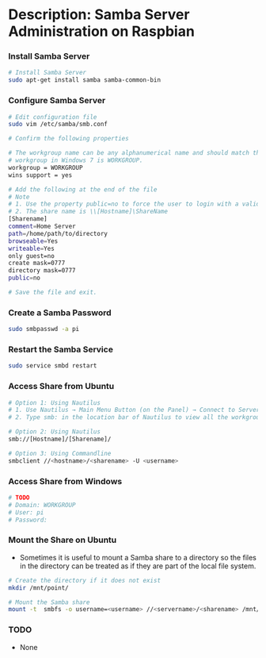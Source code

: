 # Description: Samba Server Administration on Raspbian

### Install Samba Server
```bash
# Install Samba Server
sudo apt-get install samba samba-common-bin
```

### Configure Samba Server
```bash
# Edit configuration file
sudo vim /etc/samba/smb.conf

# Confirm the following properties

# The workgroup name can be any alphanumerical name and should match the workgroup one would like to join. The default 
# workgroup in Windows 7 is WORKGROUP.
workgroup = WORKGROUP
wins support = yes

# Add the following at the end of the file
# Note
# 1. Use the property public=no to force the user to login with a valid user (pi) before accessing the shared folders.
# 2. The share name is \\[Hostname]\ShareName
[Sharename]
comment=Home Server
path=/home/path/to/directory
browseable=Yes
writeable=Yes
only guest=no
create mask=0777
directory mask=0777
public=no

# Save the file and exit.
```

### Create a Samba Password
```bash
sudo smbpasswd -a pi
```

### Restart the Samba Service
```bash
sudo service smbd restart
```

### Access Share from Ubuntu
```bash
# Option 1: Using Nautilus 
# 1. Use Nautilus → Main Menu Button (on the Panel) → Connect to Server. 
# 2. Type smb: in the location bar of Nautilus to view all the workgroups.

# Option 2: Using Nautilus
smb://[Hostname]/[Sharename]/

# Option 3: Using Commandline
smbclient //<hostname>/<sharename> -U <username>
```

### Access Share from Windows
```bash
# TODO
# Domain: WORKGROUP
# User: pi
# Password: 
```

### Mount the Share on Ubuntu
- Sometimes it is useful to mount a Samba share to a directory so the files in the directory can be treated as if they 
  are part of the local file system.
```bash
# Create the directory if it does not exist
mkdir /mnt/point/

# Mount the Samba share
mount -t  smbfs -o username=<username> //<servername>/<sharename> /mnt/point/
```

### TODO
- None
